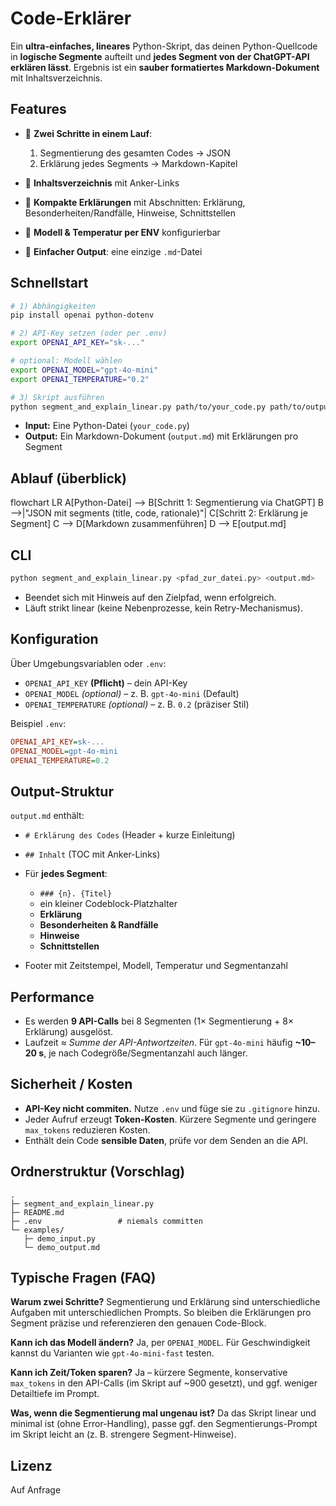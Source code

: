 # Code-Erklärer

Ein **ultra-einfaches, lineares** Python-Skript, das deinen Python-Quellcode in **logische Segmente** aufteilt und **jedes Segment von der ChatGPT-API erklären lässt**. Ergebnis ist ein **sauber formatiertes Markdown-Dokument** mit Inhaltsverzeichnis.

## Features

* 🔀 **Zwei Schritte in einem Lauf**:

  1. Segmentierung des gesamten Codes → JSON
  2. Erklärung jedes Segments → Markdown-Kapitel
* 🧭 **Inhaltsverzeichnis** mit Anker-Links
* 🧱 **Kompakte Erklärungen** mit Abschnitten: Erklärung, Besonderheiten/Randfälle, Hinweise, Schnittstellen
* 🧩 **Modell & Temperatur per ENV** konfigurierbar
* 📝 **Einfacher Output**: eine einzige `.md`-Datei

## Schnellstart

```bash
# 1) Abhängigkeiten
pip install openai python-dotenv

# 2) API-Key setzen (oder per .env)
export OPENAI_API_KEY="sk-..."

# optional: Modell wählen
export OPENAI_MODEL="gpt-4o-mini"
export OPENAI_TEMPERATURE="0.2"

# 3) Skript ausführen
python segment_and_explain_linear.py path/to/your_code.py path/to/output.md
```

* **Input:** Eine Python-Datei (`your_code.py`)
* **Output:** Ein Markdown-Dokument (`output.md`) mit Erklärungen pro Segment

## Ablauf (überblick)

flowchart LR
    A[Python-Datei] --> B[Schritt 1: Segmentierung via ChatGPT]
    B -->|"JSON mit segments (title, code, rationale)"| C[Schritt 2: Erklärung je Segment]
    C --> D[Markdown zusammenführen]
    D --> E[output.md]


## CLI

```bash
python segment_and_explain_linear.py <pfad_zur_datei.py> <output.md>
```

* Beendet sich mit Hinweis auf den Zielpfad, wenn erfolgreich.
* Läuft strikt linear (keine Nebenprozesse, kein Retry-Mechanismus).

## Konfiguration

Über Umgebungsvariablen oder `.env`:

* `OPENAI_API_KEY` **(Pflicht)** – dein API-Key
* `OPENAI_MODEL` *(optional)* – z. B. `gpt-4o-mini` (Default)
* `OPENAI_TEMPERATURE` *(optional)* – z. B. `0.2` (präziser Stil)

Beispiel `.env`:

```ini
OPENAI_API_KEY=sk-...
OPENAI_MODEL=gpt-4o-mini
OPENAI_TEMPERATURE=0.2
```

## Output-Struktur

`output.md` enthält:

* `# Erklärung des Codes` (Header + kurze Einleitung)
* `## Inhalt` (TOC mit Anker-Links)
* Für **jedes Segment**:

  * `### {n}. {Titel}`
  * ein kleiner Codeblock-Platzhalter
  * **Erklärung**
  * **Besonderheiten & Randfälle**
  * **Hinweise**
  * **Schnittstellen**
* Footer mit Zeitstempel, Modell, Temperatur und Segmentanzahl

## Performance

* Es werden **9 API-Calls** bei 8 Segmenten (1× Segmentierung + 8× Erklärung) ausgelöst.
* Laufzeit ≈ *Summe der API-Antwortzeiten*. Für `gpt-4o-mini` häufig **~10–20 s**, je nach Codegröße/Segmentanzahl auch länger.

## Sicherheit / Kosten

* **API-Key nicht commiten.** Nutze `.env` und füge sie zu `.gitignore` hinzu.
* Jeder Aufruf erzeugt **Token-Kosten**. Kürzere Segmente und geringere `max_tokens` reduzieren Kosten.
* Enthält dein Code **sensible Daten**, prüfe vor dem Senden an die API.

## Ordnerstruktur (Vorschlag)

```
.
├─ segment_and_explain_linear.py
├─ README.md
├─ .env                 # niemals committen
└─ examples/
   ├─ demo_input.py
   └─ demo_output.md
```

## Typische Fragen (FAQ)

**Warum zwei Schritte?**
Segmentierung und Erklärung sind unterschiedliche Aufgaben mit unterschiedlichen Prompts. So bleiben die Erklärungen pro Segment präzise und referenzieren den genauen Code-Block.

**Kann ich das Modell ändern?**
Ja, per `OPENAI_MODEL`. Für Geschwindigkeit kannst du Varianten wie `gpt-4o-mini-fast` testen.

**Kann ich Zeit/Token sparen?**
Ja – kürzere Segmente, konservative `max_tokens` in den API-Calls (im Skript auf ~900 gesetzt), und ggf. weniger Detailtiefe im Prompt.

**Was, wenn die Segmentierung mal ungenau ist?**
Da das Skript linear und minimal ist (ohne Error-Handling), passe ggf. den Segmentierungs-Prompt im Skript leicht an (z. B. strengere Segment-Hinweise).

## Lizenz

Auf Anfrage

